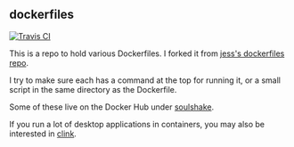 ## dockerfiles

[![Travis CI](https://travis-ci.org/jfrazelle/dockerfiles.svg?branch=master)](https://travis-ci.org/jfrazelle/dockerfiles)

This is a repo to hold various Dockerfiles. I forked it from
[jess's dockerfiles repo](github.com/jfrazelle/dockerfiles).

I try to make sure each has a command at the top for running it,
or a small script in the same directory as the Dockerfile.

Some of these live on the Docker Hub under
[soulshake](https://hub.docker.com/u/soulshake/).

If you run a lot of desktop applications in containers, you may also be
interested in [clink](https://github.com/soulshake/clink).
